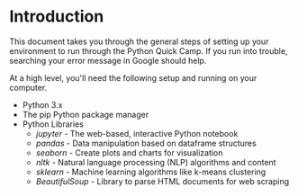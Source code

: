 # Introduction
This document takes you through the general steps of setting up your environment to run through the Python Quick Camp.  If you run into trouble, searching your error message in Google should help.

At a high level, you'll need the following setup and running on your computer.

* Python 3.x
* The pip Python package manager
* Python Libraries
  * *jupyter* - The web-based, interactive Python notebook
  * *pandas* - Data manipulation based on dataframe structures
  * *seaborn* - Create plots and charts for visualization
  * *nltk* - Natural language processing (NLP) algorithms and content
  * *sklearn* - Machine learning algorithms like k-means clustering
  * *BeautifulSoup* - Library to parse HTML documents for web scraping

